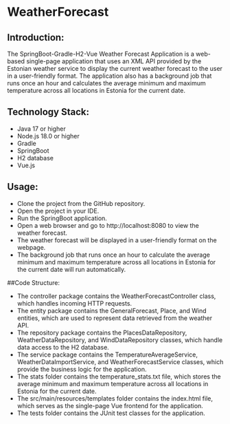 # WeatherForecast


## Introduction:

The SpringBoot-Gradle-H2-Vue Weather Forecast Application is a web-based single-page application that uses an XML API provided by the Estonian weather service to display the current weather forecast to the user in a user-friendly format. The application also has a background job that runs once an hour and calculates the average minimum and maximum temperature across all locations in Estonia for the current date.

## Technology Stack:

* Java 17 or higher
* Node.js 18.0 or higher
* Gradle
* SpringBoot
* H2 database
* Vue.js

## Usage:

* Clone the project from the GitHub repository.
* Open the project in your IDE.
* Run the SpringBoot application.
* Open a web browser and go to http://localhost:8080 to view the weather forecast.
* The weather forecast will be displayed in a user-friendly format on the webpage.
* The background job that runs once an hour to calculate the average minimum and maximum temperature across all locations in Estonia for the current date will run automatically.


##Code Structure:

* The controller package contains the WeatherForecastController class, which handles incoming HTTP requests.
* The entity package contains the GeneralForecast, Place, and Wind entities, which are used to represent data retrieved from the weather API.
* The repository package contains the PlacesDataRepository, WeatherDataRepository, and WindDataRepository classes, which handle data access to the H2 database.
* The service package contains the TemperatureAverageService, WeatherDataImportService, and WeatherForecastService classes, which provide the business logic for the application.
* The stats folder contains the temperature_stats.txt file, which stores the average minimum and maximum temperature across all locations in Estonia for the current date.
* The src/main/resources/templates folder contains the index.html file, which serves as the single-page Vue frontend for the application.
* The tests folder contains the JUnit test classes for the application.




